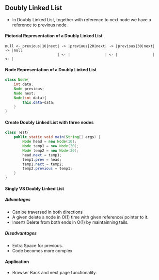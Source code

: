 ## Doubly Linked List

- In Doubly Linked List, together with reference to next node we have a reference to previous node.

#### Pictorial Representation of a Doubly Linked List 

```text
null <- previous|10|next| -> |previous|20|next| -> |previous|30|next| -> |null
                        | <- |                | <- |                | <- |
```

#### Node Representation of a Doubly Linked List

```java
class Node{
    int data;
    Node previous;
    Node next;
    Node(int data){
        this.data=data;
    }
}

```

#### Create Doubly Linked List with three nodes

```java
class Test{
    public static void main(String[] args) {
        Node head = new Node(10);
        Node temp1 = new Node(20);
        Node temp2 = new Node(30);
        head.next = temp1;
        temp1.prev = head;
        temp1.next = temp2;
        temp2.previous = temp1;
    }
}
```

#### Singly VS Doubly Linked List

##### Advantages  

- Can be traversed in both directions
- A given delete a node in O(1) time with given reference/ pointer to it.
- Insert/ Delete from both ends in O(1) by maintainning tails.

##### Disadvantages  

- Extra Space for previous.
- Code becomes more complex.

#### Application

- Browser Back and next page functionality.
